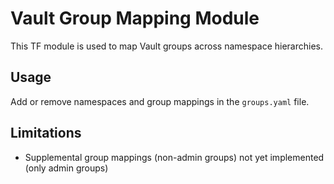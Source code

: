 # Vault Group Mapping Module

This TF module is used to map Vault groups across namespace hierarchies.

## Usage

Add or remove namespaces and group mappings in the `groups.yaml` file.

## Limitations

* Supplemental group mappings (non-admin groups) not yet implemented (only admin groups)
